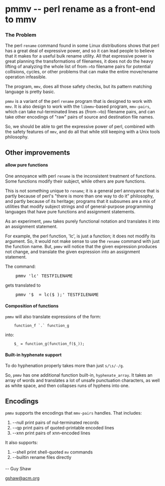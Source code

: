 # pmmv -- perl rename as a front-end to mmv

### The Problem

The perl `rename` command found in some Linux distributions
shows that perl has a great deal of expressive power,
and so it can lead people to believe that it makes for a
useful bulk rename utility.
All that expressive power is great planning
the transformations of filenames,
it does not do the heavy lifting of analyzing the whole list of
from`->`to filename pairs for potential collisions,
cycles, or other problems that can make the entire move/rename
operation infeasible.

The program, `mmv`, does all those safety checks,
but its pattern matching language is pretty basic.

`pmmv` is a variant of the perl `rename` program
that is designed to work with `mmv`.  It is also
design to work with the `libmmv`-based program, `mmv-pairs`,
which can take nul-terminated lines as {from`->`to}
filename pairs, and can take other encodings
of "raw" pairs of source and destination file names.

So, we should be able to get the expressive power of perl,
combined with the safety features of `mmv`, and do all that
while still keeping with a Unix tools philosophy.

## Other improvements

#### allow pure functions

One annoyance with perl `rename`
is the inconsistent treatment of functions.
Some functions modify their subject,
while others are pure functions.

This is not something unique to `rename`;
it is a general perl annoyance
that is partly because of perl's
"there is more than one way to do it"
philosophy, and partly because of its
heritage; programs that it subsumes
are a mix of utilities that modify subject strings
and of general-purpose programming languages
that have pure functions and assignment statements.

As an experiment, `pmmv` takes purely functional
notation and translates it into an assignment statement.

For example, the perl function, 'lc',
is just a function; it does not modify its
argument.  So, it would not make sense
to use the `rename` command with just the function name.
But, `pmmv` will notice that the given expression produces not change,
and translate the given expression into an assignment statement.

The command:

<pre>
    pmmv 'lc' TESTFILENAME
</pre>

gets translated to

<pre>
    pmmv '$_ = lc($_);' TESTFILENAME
</pre>

#### Composition of functions

`pmmv` will also translate expressions of the form:

```
    function_f `.` function_g
```

into:

```
    $_ = function_g(function_f($_));
```

#### Built-in hyphenate support

To do hyphenation properly takes
more than just `s/\s/-/g`.

So, `pmmv` has one additional function built-in, `hyphenate_array`.
It takes an array of words
and translates a lot of unsafe punctuation characters,
as well as white space, and then collapses
runs of hyphens into one.


## Encodings

`pmmv` supports the encodings that `mmv-pairs` handles.
That includes:

  1. --null      print pairs of nul-terminated records
  2. --qp        print pairs of quoted-printable encoded lines
  3. --xnn       print pairs of xnn-encoded lines

It also supports:

  1. --shell     print shell-quoted `mv` commands
  2. --builtin   rename files directly

####

-- Guy Shaw

   gshaw@acm.org

